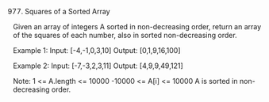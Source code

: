 977. Squares of a Sorted Array

Given an array of integers A sorted in non-decreasing order, return an array of the squares of each number, also in sorted non-decreasing 
order.

Example 1:
Input: [-4,-1,0,3,10]
Output: [0,1,9,16,100]

Example 2:
Input: [-7,-3,2,3,11]
Output: [4,9,9,49,121]

Note:
1 <= A.length <= 10000
-10000 <= A[i] <= 10000
A is sorted in non-decreasing order.
